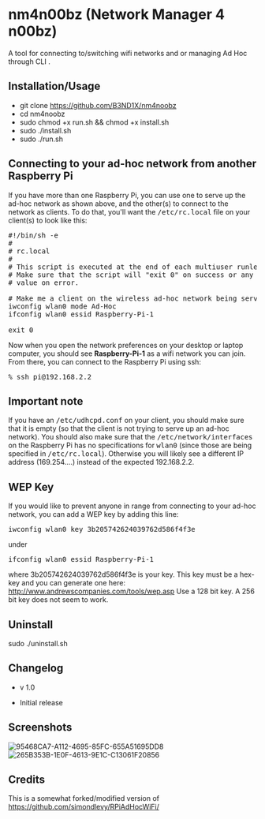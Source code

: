 # nm4n00bz (Network Manager 4 n00bz)
A tool for connecting to/switching wifi networks and or managing Ad Hoc through CLI . 

## Installation/Usage
* git clone https://github.com/B3ND1X/nm4noobz
* cd nm4noobz
* sudo chmod +x run.sh && chmod +x install.sh
* sudo ./install.sh
* sudo ./run.sh

##  Connecting to your ad-hoc network from another Raspberry Pi
If you have more than one Raspberry Pi, you can use one to serve up the ad-hoc network as shown above,
and the other(s) to connect to the network as clients.  To do that, you'll want the <tt>/etc/rc.local</tt>
file on your client(s) to look like this:

<pre>
#!/bin/sh -e
#
# rc.local
#
# This script is executed at the end of each multiuser runlevel.
# Make sure that the script will "exit 0" on success or any other
# value on error.

# Make me a client on the wireless ad-hoc network being served by Raspberry-Pi-1
iwconfig wlan0 mode Ad-Hoc
ifconfig wlan0 essid Raspberry-Pi-1

exit 0
</pre>

Now when you open the network preferences on your desktop or laptop computer, you should see <b>Raspberry-Pi-1</b>
as a wifi network you can join.  From there, you can connect to the Raspberry Pi using ssh:

<pre>
% ssh pi@192.168.2.2
</pre>

## Important note

If you have an <tt>/etc/udhcpd.conf</tt> on your client, you should make sure that it is empty 
(so that the client is not trying to serve up an ad-hoc network).  You should also make sure
that the <tt>/etc/network/interfaces</tt> on the Raspberry Pi has no
specifications for <tt>wlan0</tt> (since those are being specified in
<tt>/etc/rc.local</tt>). Otherwise you will likely see a different IP address
(169.254....) instead of the expected 192.168.2.2.

## WEP Key

If you would like to prevent anyone in range from connecting to your ad-hoc network, you can add a WEP key by adding this line:
<pre>
iwconfig wlan0 key 3b205742624039762d586f4f3e
</pre>
under 
<pre>
ifconfig wlan0 essid Raspberry-Pi-1
</pre>
where 3b205742624039762d586f4f3e is your key.
This key must be a hex-key and you can generate one here: http://www.andrewscompanies.com/tools/wep.asp
Use a 128 bit key.  A 256 bit key does not seem to work.

## Uninstall
sudo ./uninstall.sh

## Changelog 
* v 1.0 
- Initial release

## Screenshots
![95468CA7-A112-4695-85FC-655A51695DD8](https://user-images.githubusercontent.com/48177481/176324912-3fcf993b-7895-4797-900f-5e9ecb2635ff.png)
![265B353B-1E0F-4613-9E1C-C13061F20856](https://user-images.githubusercontent.com/48177481/176330723-4a4a37b1-14de-468a-954f-0e985e20daa0.jpeg)

## Credits
This is a somewhat forked/modified version of https://github.com/simondlevy/RPiAdHocWiFi/
